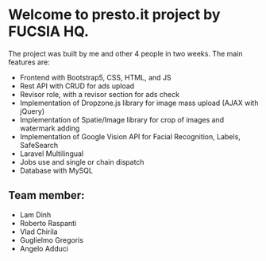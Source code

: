 # Welcome to presto.it project by FUCSIA HQ. 
The project was built by me and other 4 people in two weeks. The main features are:
* Frontend with Bootstrap5, CSS, HTML, and JS
* Rest API with CRUD for ads upload
* Revisor role, with a revisor section for ads check
* Implementation of Dropzone.js library for image mass upload (AJAX with jQuery)
* Implementation of Spatie/Image library for crop of images and watermark adding
* Implementation of Google Vision API for Facial Recognition, Labels, SafeSearch
* Laravel Multilingual
* Jobs use and single or chain dispatch
* Database with MySQL

## Team member: 
* Lam Dinh
* Roberto Raspanti
* Vlad Chirila
* Guglielmo Gregoris
* Angelo Adduci
